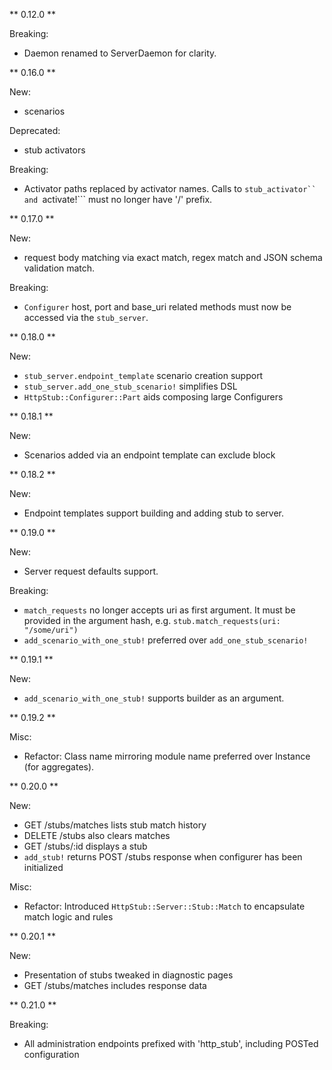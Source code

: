 ** 0.12.0 **

Breaking:
* Daemon renamed to ServerDaemon for clarity.

** 0.16.0 **

New:
* scenarios

Deprecated:
* stub activators

Breaking:
* Activator paths replaced by activator names.  Calls to ```stub_activator`` and ```activate!``` must no longer have '/' prefix.
 
 ** 0.17.0 **

New: 
* request body matching via exact match, regex match and JSON schema validation match.

Breaking:
* ```Configurer``` host, port and base_uri related methods must now be accessed via the ```stub_server```.

 ** 0.18.0 **

New:
* ```stub_server.endpoint_template``` scenario creation support
* ```stub_server.add_one_stub_scenario!``` simplifies DSL
* ```HttpStub::Configurer::Part``` aids composing large Configurers

 ** 0.18.1 **

New:
* Scenarios added via an endpoint template can exclude block

 ** 0.18.2 **

New:
* Endpoint templates support building and adding stub to server.

 ** 0.19.0 **
 
New:
* Server request defaults support.

Breaking:
* ```match_requests``` no longer accepts uri as first argument.  It must be provided in the argument hash, e.g. ```stub.match_requests(uri: "/some/uri")```
* ```add_scenario_with_one_stub!``` preferred over ```add_one_stub_scenario!```

 ** 0.19.1 **

New:
* ```add_scenario_with_one_stub!``` supports builder as an argument.

 ** 0.19.2 **

Misc: 
* Refactor: Class name mirroring module name preferred over Instance (for aggregates).

** 0.20.0 **

New:
* GET /stubs/matches lists stub match history
* DELETE /stubs also clears matches
* GET /stubs/:id displays a stub
* ```add_stub!``` returns POST /stubs response when configurer has been initialized

Misc:
* Refactor: Introduced ```HttpStub::Server::Stub::Match``` to encapsulate match logic and rules

** 0.20.1 **

New:
* Presentation of stubs tweaked in diagnostic pages
* GET /stubs/matches includes response data

** 0.21.0 **

Breaking:
* All administration endpoints prefixed with 'http_stub', including POSTed configuration
